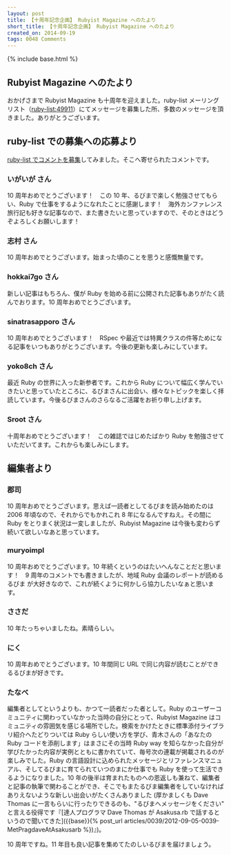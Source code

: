 ```yaml
---
layout: post
title: 【十周年記念企画】 Rubyist Magazine へのたより
short_title: 【十周年記念企画】 Rubyist Magazine へのたより
created_on: 2014-09-19
tags: 0048 Comments
---
```

{% include base.html %}


## Rubyist Magazine へのたより

おかげさまで Rubyist Magazine も十周年を迎えました。ruby-list メーリングリスト（[ruby-list:49911](http://article.gmane.org/gmane.comp.lang.ruby.japanese/9024)）にてメッセージを募集した所、多数のメッセージを頂きました。ありがとうございます。

## ruby-list での募集への応募より

[ruby-list でコメントを募集](http://article.gmane.org/gmane.comp.lang.ruby.japanese/9024)してみました。そこへ寄せられたコメントです。

### いがいが さん

10 周年おめでとうございます！　この 10 年、るびまで楽しく勉強させてもらい、Ruby で仕事をするようになれたことに感謝します！　海外カンファレンス旅行記も好きな記事なので、また書きたいと思っていますので、そのときはどうぞよろしくお願いします！

### 志村 さん

10 周年おめでとうございます。始まった頃のことを思うと感慨無量です。

### hokkai7go さん

新しい記事はもちろん、僕が Ruby を始める前に公開された記事もありがたく読んでおります。10 周年おめでとうございます。

### sinatrasapporo さん

10 周年おめでとうございます！　RSpec や最近では特異クラスの件等ためになる記事をいつもありがとうございます。今後の更新も楽しみにしています。

### yoko8ch さん

最近 Ruby の世界に入った新参者です。これから Ruby について幅広く学んでいきたいと思っていたところに、るびまさんに出会い、様々なトピックを楽しく拝読しています。今後るびまさんのさらなるご活躍をお祈り申し上げます。

### Sroot さん

十周年おめでとうございます！　この雑誌ではじめたばかり Ruby を勉強させていただいてます。これからも楽しみにします。

## 編集者より

### 郡司

10 周年おめでとうございます。思えば一読者としてるびまを読み始めたのは 2006 年頃なので、それからでもかれこれ 8 年になるんですねえ。その間に Ruby をとりまく状況は一変しましたが、Rubyist Magazine は今後も変わらず 続いて欲しいなあと思っています。

### muryoimpl

10 周年おめでとうございます。10 年続くというのはたいへんなことだと思います！　9 周年のコメントでも書きましたが、地域 Ruby 会議のレポートが読める るびま が大好きなので、これが続くように何かしら協力したいなぁと思います。

### ささだ

10 年たっちゃいましたね。素晴らしい。

### にく

10 周年おめでとうございます。10 年間同じ URL で同じ内容が読むことができるるびまが好きです。

### たなべ

編集者としてというよりも、かつて一読者だった者として。Ruby のユーザーコミュニティに関わっていなかった当時の自分にとって、Rubyist Magazine はコミュニティの雰囲気を感じる場所でした。検索をかけたときに標準添付ライブラリ紹介へたどりついては Ruby らしい使い方を学び、青木さんの「あなたの Ruby コードを添削します」はまさにその当時 Ruby way を知らなかった自分が学びたかった内容が実例とともに書かれていて、毎号次の連載が掲載されるのが楽しみでした。Ruby の言語設計に込められたメッセージとリファレンスマニュアル、そしてるびまに育てられていつのまにか仕事でも Ruby を使って生活できるようになりました。10 年の後半は育まれたものへの恩返しも兼ねて、編集者と記事の執筆で関わることができ、そこでもまたるびま編集者をしていなければありえないような新しい出会いがたくさんありました (厚かましくも Dave Thomas に一言もらいに行ったりできるのも、"るびまへメッセージをください" と言える役得です『[達人プログラマ Dave Thomas が Asakusa.rb で話するというので聞いてきた]({{base}}{% post_url articles/0039/2012-09-05-0039-MetPragdaveAtAsakusarb %})』)。

10 周年ですね。11 年目も良い記事を集めてたのしいるびまを届けましょう。


